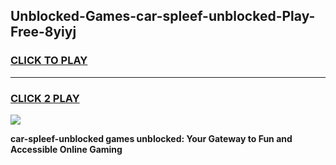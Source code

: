 
## Unblocked-Games-car-spleef-unblocked-Play-Free-8yiyj
<h3>
<a href="https://premium76.site?title=car-spleef-unblocked&ref=19M">CLICK TO PLAY</a></h3>
<hr>

<h3>
<a href="https://premium76.site?title=car-spleef-unblocked&ref=19M">CLICK 2 PLAY</a>
  
</h3>

<a href="https://premium76.site?title=car-spleef-unblocked&ref=19M"><img src="https://clearcache.store/games.png"></a>


**car-spleef-unblocked games unblocked: Your Gateway to Fun and Accessible Online Gaming**
